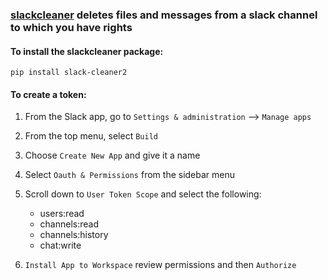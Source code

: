 ### [slackcleaner](https://github.com/sgratzl/slack_cleaner2) deletes files and messages from a slack channel to which you have rights

#### To install the slackcleaner package:  

`pip install slack-cleaner2`


#### To create a token:  

1. From the Slack app, go to `Settings & administration` --> `Manage apps`
2. From the top menu, select `Build`
3. Choose `Create New App` and give it a name
4. Select `Oauth & Permissions` from the sidebar menu
5. Scroll down to `User Token Scope` and select the following:
    - users:read
    - channels:read
    - channels:history
    - chat:write

6. `Install App to Workspace` review permissions and then `Authorize`